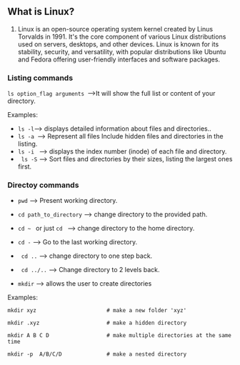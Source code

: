 ## What is Linux?

1. Linux is an open-source operating system kernel created by Linus Torvalds in 1991. It's the core component of various Linux distributions used on servers, desktops, and other devices. Linux is known for its stability, security, and versatility, with popular distributions like Ubuntu and Fedora offering user-friendly interfaces and software packages.

### Listing commands

`ls option_flag arguments `-->It will show the full list or content of your directory.

Examples:

- `ls -l`--> displays detailed information about files and directories..
- `ls -a `--> Represent all files Include hidden files and directories in the listing.
- `ls -i ` --> displays the index number (inode) of each file and directory.
- ` ls -S` --> Sort files and directories by their sizes, listing the largest ones first.

### Directoy commands

- `pwd` --> Present working directory.

- `cd path_to_directory` --> change directory to the provided path.

- `cd ~ ` or just `cd ` --> change directory to the home directory.

- `cd -` --> Go to the last working directory.

- ` cd ..` --> change directory to one step back.

- ` cd ../..` --> Change directory to 2 levels back.

- `mkdir` --> allows the user to create directories

Examples:

```
mkdir xyz                      # make a new folder 'xyz'

mkdir .xyz                     # make a hidden directory

mkdir A B C D                  # make multiple directories at the same time

mkdir -p  A/B/C/D              # make a nested directory

```
